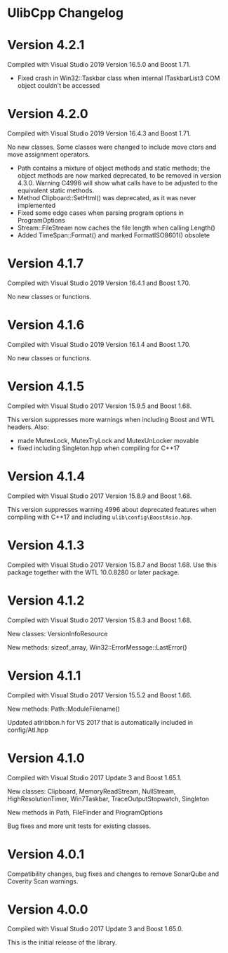 # UlibCpp Changelog

# Version 4.2.1

Compiled with Visual Studio 2019 Version 16.5.0 and Boost 1.71.

- Fixed crash in Win32::Taskbar class when internal ITaskbarList3 COM object
 couldn't be accessed

# Version 4.2.0

Compiled with Visual Studio 2019 Version 16.4.3 and Boost 1.71.

No new classes. Some classes were changed to include move ctors and move
assignment operators.

- Path contains a mixture of object methods and static methods; the object
  methods are now marked deprecated, to be removed in version 4.3.0.
  Warning C4996 will show what calls have to be adjusted to the equivalent
  static methods.
- Method Clipboard::SetHtml() was deprecated, as it was never implemented
- Fixed some edge cases when parsing program options in ProgramOptions
- Stream::FileStream now caches the file length when calling Length()
- Added TimeSpan::Format() and marked FormatISO8601() obsolete

# Version 4.1.7

Compiled with Visual Studio 2019 Version 16.4.1 and Boost 1.70.

No new classes or functions.

# Version 4.1.6

Compiled with Visual Studio 2019 Version 16.1.4 and Boost 1.70.

No new classes or functions.

# Version 4.1.5

Compiled with Visual Studio 2017 Version 15.9.5 and Boost 1.68.

This version suppresses more warnings when including Boost and WTL headers. Also:

- made MutexLock, MutexTryLock and MutexUnLocker movable
- fixed including Singleton.hpp when compiling for C++17

# Version 4.1.4

Compiled with Visual Studio 2017 Version 15.8.9 and Boost 1.68.

This version suppresses warning 4996 about deprecated features when compiling
with C++17 and including `ulib\config\BoostAsio.hpp`.

# Version 4.1.3

Compiled with Visual Studio 2017 Version 15.8.7 and Boost 1.68. Use this
package together with the WTL 10.0.8280 or later package.

# Version 4.1.2

Compiled with Visual Studio 2017 Version 15.8.3 and Boost 1.68.

New classes: VersionInfoResource

New methods: sizeof_array, Win32::ErrorMessage::LastError()

# Version 4.1.1

Compiled with Visual Studio 2017 Version 15.5.2 and Boost 1.66.

New methods: Path::ModuleFilename()

Updated atlribbon.h for VS 2017 that is automatically included in config/Atl.hpp

# Version 4.1.0

Compiled with Visual Studio 2017 Update 3 and Boost 1.65.1.

New classes: Clipboard, MemoryReadStream, NullStream, HighResolutionTimer, Win7Taskbar, TraceOutputStopwatch, Singleton

New methods in Path, FileFinder and ProgramOptions

Bug fixes and more unit tests for existing classes.

# Version 4.0.1

Compatibility changes, bug fixes and changes to remove SonarQube and Coverity Scan warnings.

# Version 4.0.0

Compiled with Visual Studio 2017 Update 3 and Boost 1.65.0.

This is the initial release of the library.
